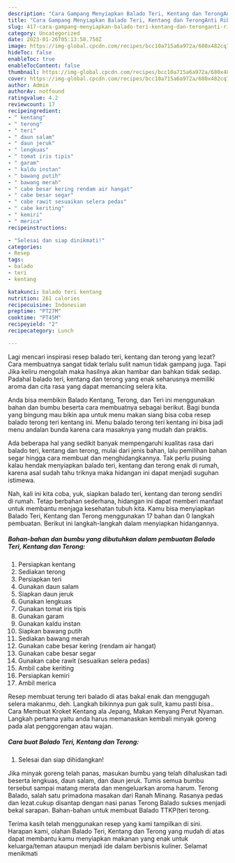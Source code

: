 ```yaml
---
description: "Cara Gampang Menyiapkan Balado Teri, Kentang dan TerongAnti Ribet"
title: "Cara Gampang Menyiapkan Balado Teri, Kentang dan TerongAnti Ribet"
slug: 417-cara-gampang-menyiapkan-balado-teri-kentang-dan-teronganti-ribet
category: Uncategorized
date: 2023-01-26T05:13:58.750Z
image: https://img-global.cpcdn.com/recipes/bcc10a715a6a972a/680x482cq70/balado-teri-kentang-dan-terong-foto-resep-utama.jpg
hideToc: false
enableToc: true
enableTocContent: false
thumbnail: https://img-global.cpcdn.com/recipes/bcc10a715a6a972a/680x482cq70/balado-teri-kentang-dan-terong-foto-resep-utama.jpg
cover: https://img-global.cpcdn.com/recipes/bcc10a715a6a972a/680x482cq70/balado-teri-kentang-dan-terong-foto-resep-utama.jpg
author: Admin
authorAv: notfound
ratingvalue: 4.2
reviewcount: 17
recipeingredient:
- " kentang"
- " terong"
- " teri"
- " daun salam"
- " daun jeruk"
- " lengkuas"
- " tomat iris tipis"
- " garam"
- " kaldu instan"
- " bawang putih"
- " bawang merah"
- " cabe besar kering rendam air hangat"
- " cabe besar segar"
- " cabe rawit sesuaikan selera pedas"
- " cabe keriting"
- " kemiri"
- " merica"
recipeinstructions:

- "Selesai dan siap dinikmati!"
categories:
- Resep
tags:
- balado
- teri
- kentang

katakunci: balado teri kentang 
nutrition: 261 calories
recipecuisine: Indonesian
preptime: "PT27M"
cooktime: "PT45M"
recipeyield: "2"
recipecategory: Lunch

---
```



Lagi mencari inspirasi resep balado teri, kentang dan terong yang lezat? Cara membuatnya sangat tidak terlalu sulit namun tidak gampang juga. Tapi Jika keliru mengolah maka hasilnya akan hambar dan bahkan tidak sedap. Padahal balado teri, kentang dan terong yang enak seharusnya memiliki aroma dan cita rasa yang dapat memancing selera kita.


Anda bisa membikin Balado Kentang, Terong, dan Teri ini menggunakan bahan dan bumbu beserta cara membuatnya sebagai berikut. Bagi bunda yang bingung mau bikin apa untuk menu makan siang bisa coba resep balado terong teri kentang ini. Menu balado terong teri kentang ini bisa jadi menu andalan bunda karena cara masaknya yang mudah dan praktis.

Ada beberapa hal yang sedikit banyak mempengaruhi kualitas rasa dari balado teri, kentang dan terong, mulai dari jenis bahan, lalu pemilihan bahan segar hingga cara membuat dan menghidangkannya. Tak perlu pusing kalau hendak menyiapkan balado teri, kentang dan terong enak di rumah, karena asal sudah tahu triknya maka hidangan ini dapat menjadi suguhan istimewa.


Nah, kali ini kita coba, yuk, siapkan balado teri, kentang dan terong sendiri di rumah. Tetap berbahan sederhana, hidangan ini dapat memberi manfaat untuk membantu menjaga kesehatan tubuh kita. Kamu bisa menyiapkan Balado Teri, Kentang dan Terong menggunakan 17 bahan dan 0 langkah pembuatan. Berikut ini langkah-langkah dalam menyiapkan hidangannya.

<!--inarticleads1-->

##### Bahan-bahan dan bumbu yang dibutuhkan dalam pembuatan Balado Teri, Kentang dan Terong:

1. Persiapkan  kentang
1. Sediakan  terong
1. Persiapkan  teri
1. Gunakan  daun salam
1. Siapkan  daun jeruk
1. Gunakan  lengkuas
1. Gunakan  tomat iris tipis
1. Gunakan  garam
1. Gunakan  kaldu instan
1. Siapkan  bawang putih
1. Sediakan  bawang merah
1. Gunakan  cabe besar kering (rendam air hangat)
1. Gunakan  cabe besar segar
1. Gunakan  cabe rawit (sesuaikan selera pedas)
1. Ambil  cabe keriting
1. Persiapkan  kemiri
1. Ambil  merica


Resep membuat terung teri balado di atas bakal enak dan menggugah selera makanmu, deh. Langkah bikinnya pun gak sulit, kamu pasti bisa.. Cara Membuat Kroket Kentang ala Jepang, Makan Kenyang Perut Nyaman. Langkah pertama yaitu anda harus memanaskan kembali minyak goreng pada alat penggorengan atau wajan. 

<!--inarticleads2-->

##### Cara buat Balado Teri, Kentang dan Terong:


1. Selesai dan siap dihidangkan!

Jika minyak goreng telah panas, masukan bumbu yang telah dihaluskan tadi beserta lengkuas, daun salam, dan daun jeruk. Tumis semua bumbu tersebut sampai matang merata dan mengeluarkan aroma harum. Terong Balado, salah satu primadona masakan dari Ranah Minang. Rasanya pedas dan lezat.cukup disantap dengan nasi panas Terong Balado sukses menjadi bekal sarapan. Bahan-bahan untuk membuat Balado TTKP(teri terong. 

Terima kasih telah menggunakan resep yang kami tampilkan di sini. Harapan kami, olahan Balado Teri, Kentang dan Terong yang mudah di atas dapat membantu kamu menyiapkan makanan yang enak untuk keluarga/teman ataupun menjadi ide dalam berbisnis kuliner. Selamat menikmati
